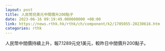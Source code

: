 ```yaml
---
layout: post
title: 人民幣兌美元中間價升200點子
date: 2023-06-16 09:19:49.000000000 +08:00
link: https://news.rthk.hk/rthk/ch/component/k2/1705055-20230616.htm
categories: rthk
---
```


人民幣中間價持續上升，報7.1289元兌1美元，較昨日中間價升200點子。
